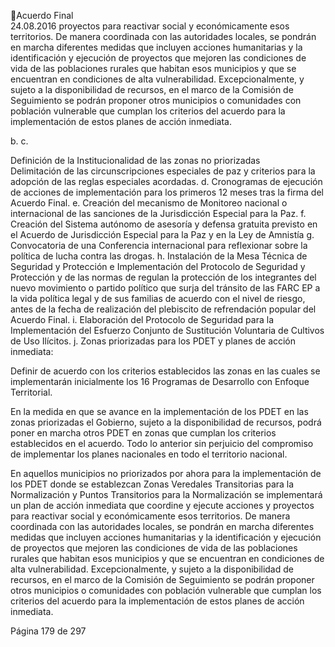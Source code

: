 Acuerdo Final  
24.08.2016 
proyectos para reactivar social y económicamente esos territorios. De manera coordinada con las 
autoridades locales, se pondrán en marcha diferentes medidas que incluyen acciones humanitarias 
y  la identificación y ejecución de proyectos que mejoren las condiciones de vida de las poblaciones 
rurales  que  habitan  esos  municipios  y  que  se  encuentran  en  condiciones  de  alta  vulnerabilidad. 
Excepcionalmente,  y  sujeto  a  la  disponibilidad  de  recursos,    en  el  marco  de  la  Comisión  de 
Seguimiento se podrán proponer otros municipios o comunidades con población vulnerable que 
cumplan los criterios del acuerdo para la implementación de estos planes de acción inmediata. 
 
b.
c.

Definición de la Institucionalidad de las zonas no priorizadas  
Delimitación de las circunscripciones especiales de paz y criterios para la adopción de las reglas 
especiales acordadas. 
d. Cronogramas de ejecución de acciones de implementación para los primeros 12 meses tras la 
firma del Acuerdo Final. 
e. Creación  del  mecanismo  de  Monitoreo  nacional  o  internacional  de  las  sanciones  de  la 
Jurisdicción Especial para la Paz. 
f.       Creación  del  Sistema  autónomo  de  asesoría  y  defensa  gratuita  previsto  en  el  Acuerdo  de 
Jurisdicción Especial para la Paz y en la Ley de Amnistía 
g. Convocatoria de una Conferencia internacional para reflexionar sobre la política de lucha contra 
las drogas. 
h. Instalación de la Mesa Técnica de Seguridad y Protección e Implementación del Protocolo de 
Seguridad y Protección y de las normas de regulan la protección de los integrantes del nuevo 
movimiento o partido político que surja del tránsito de las FARC EP a la vida política legal y de 
sus familias de acuerdo con el nivel de riesgo, antes de la fecha de realización del plebiscito de 
refrendación popular del Acuerdo Final. 
i.       Elaboración  del  Protocolo  de  Seguridad  para  la  Implementación  del  Esfuerzo  Conjunto  de 
Sustitución Voluntaria de Cultivos de Uso Ilícitos. 
j.       Zonas priorizadas para los PDET y planes de acción inmediata: 

 
Definir  de  acuerdo  con  los  criterios  establecidos  las  zonas  en  las  cuales  se  implementarán 
inicialmente los 16 Programas de Desarrollo con Enfoque Territorial. 
 
En  la  medida  en  que  se  avance  en  la  implementación  de  los  PDET  en  las  zonas  priorizadas  el 
Gobierno, sujeto a la disponibilidad de recursos, podrá poner en marcha otros PDET en zonas que 
cumplan los criterios establecidos en el acuerdo. Todo lo anterior sin perjuicio del compromiso de 
implementar los planes nacionales en todo el territorio nacional.  
 
En aquellos municipios no priorizados por ahora para la implementación de los PDET donde se establezcan 
Zonas  Veredales  Transitorias  para  la  Normalización  y  Puntos  Transitorios  para  la  Normalización  se 
implementará un plan de acción inmediata que coordine y ejecute acciones y proyectos para reactivar 
social y económicamente esos territorios. De manera coordinada con las autoridades locales, se pondrán 
en  marcha  diferentes  medidas  que  incluyen  acciones  humanitarias  y    la  identificación  y  ejecución  de 
proyectos que mejoren las condiciones de vida de las poblaciones rurales que habitan esos municipios y 
que se encuentran en condiciones de alta vulnerabilidad. Excepcionalmente, y sujeto a la disponibilidad 
de  recursos,    en  el  marco  de  la  Comisión  de  Seguimiento  se  podrán  proponer  otros  municipios  o 
comunidades con población vulnerable que cumplan los criterios del acuerdo para la implementación de 
estos planes de acción inmediata. 
 
Página 179 de 297 
 

